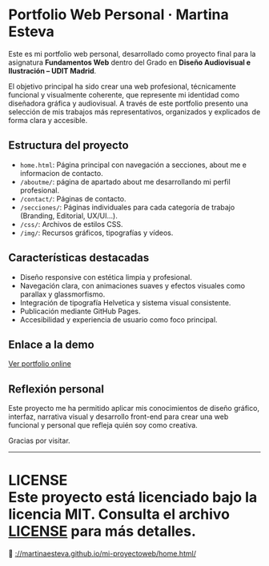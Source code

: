 # Portfolio Web Personal · Martina Esteva

Este es mi portfolio web personal, desarrollado como proyecto final para la asignatura **Fundamentos Web** dentro del Grado en **Diseño Audiovisual e Ilustración – UDIT Madrid**.

El objetivo principal ha sido crear una web profesional, técnicamente funcional y visualmente coherente, que represente mi identidad como diseñadora gráfica y audiovisual. A través de este portfolio presento una selección de mis trabajos más representativos, organizados y explicados de forma clara y accesible.

## Estructura del proyecto


- `home.html`: Página principal con navegación a secciones, about me e informacion de contacto.
- `/aboutme/`: página de apartado about me desarrollando mi perfil profesional.
- `/contact/`: Páginas de contacto.
- `/secciones/`: Páginas individuales para cada categoría de trabajo (Branding, Editorial, UX/UI...).
- `/css/`: Archivos de estilos CSS.
- `/img/`: Recursos gráficos, tipografías y vídeos.


##  Características destacadas

- Diseño responsive con estética limpia y profesional.
- Navegación clara, con animaciones suaves y efectos visuales como parallax y glassmorfismo.
- Integración de tipografía Helvetica y sistema visual consistente.
- Publicación mediante GitHub Pages.
- Accesibilidad y experiencia de usuario como foco principal.

##  Enlace a la demo

 [Ver portfolio online](https://martinaesteva.github.io/mi-proyectoweb/)

##  Reflexión personal

Este proyecto me ha permitido aplicar mis conocimientos de diseño gráfico, interfaz, narrativa visual y desarrollo front-end para crear una web funcional y personal que refleja quién soy como creativa.

Gracias por visitar.

---

**LICENSE**  
Este proyecto está licenciado bajo la licencia MIT. Consulta el archivo [LICENSE](LICENSE) para más detalles.
=======
🔗 [://martinaesteva.github.io/mi-proyectoweb/home.html/](https://martinaesteva.github.io/mi-proyectoweb/home.html)
